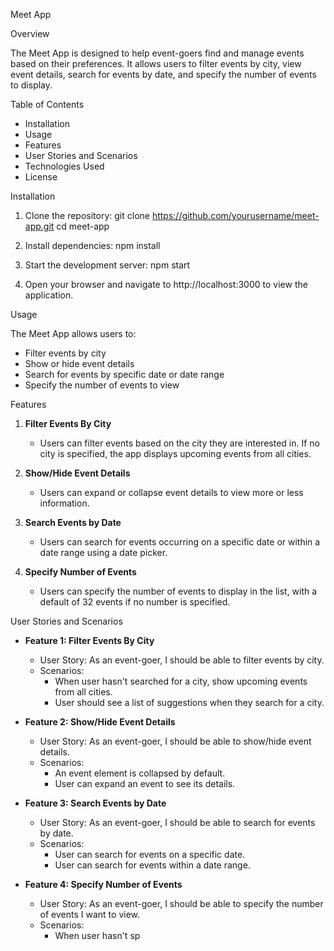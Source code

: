 Meet App

Overview

The Meet App is designed to help event-goers find and manage events based on their preferences. It allows users to filter events by city, view event details, search for events by date, and specify the number of events to display.

Table of Contents

- Installation
- Usage
- Features
- User Stories and Scenarios
- Technologies Used
- License

Installation

1. Clone the repository:
   git clone https://github.com/yourusername/meet-app.git
   cd meet-app

2. Install dependencies:
   npm install

3. Start the development server:
   npm start

4. Open your browser and navigate to http://localhost:3000 to view the application.

Usage

The Meet App allows users to:
- Filter events by city
- Show or hide event details
- Search for events by specific date or date range
- Specify the number of events to view

Features

1. **Filter Events By City**
   - Users can filter events based on the city they are interested in. If no city is specified, the app displays upcoming events from all cities.

2. **Show/Hide Event Details**
   - Users can expand or collapse event details to view more or less information.

3. **Search Events by Date**
   - Users can search for events occurring on a specific date or within a date range using a date picker.

4. **Specify Number of Events**
   - Users can specify the number of events to display in the list, with a default of 32 events if no number is specified.

User Stories and Scenarios

- **Feature 1: Filter Events By City**
  - User Story: As an event-goer, I should be able to filter events by city.
  - Scenarios:
    - When user hasn't searched for a city, show upcoming events from all cities.
    - User should see a list of suggestions when they search for a city.

- **Feature 2: Show/Hide Event Details**
  - User Story: As an event-goer, I should be able to show/hide event details.
  - Scenarios:
    - An event element is collapsed by default.
    - User can expand an event to see its details.

- **Feature 3: Search Events by Date**
  - User Story: As an event-goer, I should be able to search for events by date.
  - Scenarios:
    - User can search for events on a specific date.
    - User can search for events within a date range.

- **Feature 4: Specify Number of Events**
  - User Story: As an event-goer, I should be able to specify the number of events I want to view.
  - Scenarios:
    - When user hasn't sp
